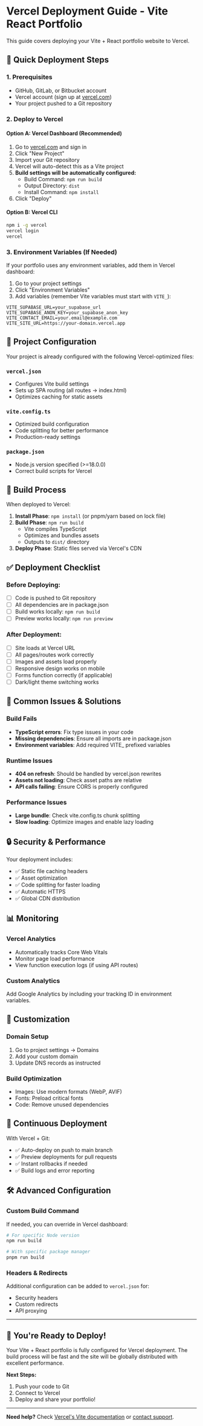 # Vercel Deployment Guide - Vite React Portfolio

This guide covers deploying your Vite + React portfolio website to Vercel.

## 🚀 Quick Deployment Steps

### 1. Prerequisites
- GitHub, GitLab, or Bitbucket account
- Vercel account (sign up at [vercel.com](https://vercel.com))
- Your project pushed to a Git repository

### 2. Deploy to Vercel

#### Option A: Vercel Dashboard (Recommended)
1. Go to [vercel.com](https://vercel.com) and sign in
2. Click "New Project"
3. Import your Git repository
4. Vercel will auto-detect this as a Vite project
5. **Build settings will be automatically configured:**
   - Build Command: `npm run build`
   - Output Directory: `dist`
   - Install Command: `npm install`
6. Click "Deploy"

#### Option B: Vercel CLI
```bash
npm i -g vercel
vercel login
vercel
```

### 3. Environment Variables (If Needed)

If your portfolio uses any environment variables, add them in Vercel dashboard:

1. Go to your project settings
2. Click "Environment Variables"
3. Add variables (remember Vite variables must start with `VITE_`):

```
VITE_SUPABASE_URL=your_supabase_url
VITE_SUPABASE_ANON_KEY=your_supabase_anon_key
VITE_CONTACT_EMAIL=your.email@example.com
VITE_SITE_URL=https://your-domain.vercel.app
```

## 📁 Project Configuration

Your project is already configured with the following Vercel-optimized files:

### `vercel.json`
- Configures Vite build settings
- Sets up SPA routing (all routes → index.html)
- Optimizes caching for static assets

### `vite.config.ts`
- Optimized build configuration
- Code splitting for better performance
- Production-ready settings

### `package.json`
- Node.js version specified (>=18.0.0)
- Correct build scripts for Vercel

## 🔧 Build Process

When deployed to Vercel:

1. **Install Phase**: `npm install` (or pnpm/yarn based on lock file)
2. **Build Phase**: `npm run build`
   - Vite compiles TypeScript
   - Optimizes and bundles assets
   - Outputs to `dist/` directory
3. **Deploy Phase**: Static files served via Vercel's CDN

## ✅ Deployment Checklist

### Before Deploying:
- [ ] Code is pushed to Git repository
- [ ] All dependencies are in package.json
- [ ] Build works locally: `npm run build`
- [ ] Preview works locally: `npm run preview`

### After Deployment:
- [ ] Site loads at Vercel URL
- [ ] All pages/routes work correctly
- [ ] Images and assets load properly
- [ ] Responsive design works on mobile
- [ ] Forms function correctly (if applicable)
- [ ] Dark/light theme switching works

## 🐛 Common Issues & Solutions

### Build Fails
- **TypeScript errors**: Fix type issues in your code
- **Missing dependencies**: Ensure all imports are in package.json
- **Environment variables**: Add required VITE_ prefixed variables

### Runtime Issues
- **404 on refresh**: Should be handled by vercel.json rewrites
- **Assets not loading**: Check asset paths are relative
- **API calls failing**: Ensure CORS is properly configured

### Performance Issues
- **Large bundle**: Check vite.config.ts chunk splitting
- **Slow loading**: Optimize images and enable lazy loading

## 🔒 Security & Performance

Your deployment includes:
- ✅ Static file caching headers
- ✅ Asset optimization
- ✅ Code splitting for faster loading
- ✅ Automatic HTTPS
- ✅ Global CDN distribution

## 📊 Monitoring

### Vercel Analytics
- Automatically tracks Core Web Vitals
- Monitor page load performance
- View function execution logs (if using API routes)

### Custom Analytics
Add Google Analytics by including your tracking ID in environment variables.

## 🎨 Customization

### Domain Setup
1. Go to project settings → Domains
2. Add your custom domain
3. Update DNS records as instructed

### Build Optimization
- Images: Use modern formats (WebP, AVIF)
- Fonts: Preload critical fonts
- Code: Remove unused dependencies

## 🔄 Continuous Deployment

With Vercel + Git:
- ✅ Auto-deploy on push to main branch
- ✅ Preview deployments for pull requests
- ✅ Instant rollbacks if needed
- ✅ Build logs and error reporting

## 🛠️ Advanced Configuration

### Custom Build Command
If needed, you can override in Vercel dashboard:
```bash
# For specific Node version
npm run build

# With specific package manager
pnpm run build
```

### Headers & Redirects
Additional configuration can be added to `vercel.json` for:
- Security headers
- Custom redirects
- API proxying

---

## 🎉 You're Ready to Deploy!

Your Vite + React portfolio is fully configured for Vercel deployment. The build process will be fast and the site will be globally distributed with excellent performance.

**Next Steps:**
1. Push your code to Git
2. Connect to Vercel
3. Deploy and share your portfolio!

---

**Need help?** Check [Vercel's Vite documentation](https://vercel.com/docs/frameworks/vite) or [contact support](https://vercel.com/support).